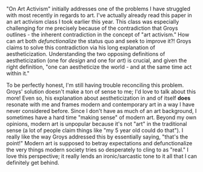 "On Art Activism" initially addresses one of the problems I have struggled with most recently in regards to art. I've actually already read this paper in an art activism class I took earlier this year. This class was especially challenging for me precisely because of the contradiction that Groys outlines - the inherent contradiction in the concept of "art activism." How can art both *defunctionalize* the status quo and seek to improve it?! Groys claims to solve this contradiction via his long explanation of aestheticization. Understanding the two opposing definitions of aestheticization (one for *design* and one for *art*) is crucial, and given the right definition, "one can aestheticize the world - and at the same time act within it." 

To be perfectly honest, I'm still having trouble reconciling this problem. Groys' solution doesn't make a ton of sense to me; I'd love to talk about this more! Even so, his explanation about aestheticization in and of itself **does** resonate with me and frames modern and contemporary art in a way I have never considered before. Since I don't have as much of an art background, I sometimes have a hard time "making sense" of modern art. Beyond my own opinions, modern art is unpopular because it's not "art" in the traditional sense (a lot of people claim things like "my 5 year old could do that"). I really like the way Groys addressed this by essentially saying, "that's the point!" Modern art is supposed to betray expectations and defunctionalize the very things modern society tries so desperately to cling to as "real." I love this perspective; it really lends an ironic/sarcastic tone to it all that I can definitely get behind. 
